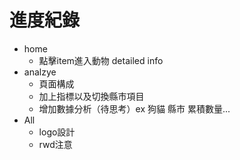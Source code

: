 # 進度紀錄
* home
    - 點擊item進入動物 detailed info
* analzye
    - 頁面構成
    - 加上指標以及切換縣市項目
    - 增加數據分析（待思考）ex 狗貓 縣市 累積數量...
* All
    - logo設計
    - rwd注意